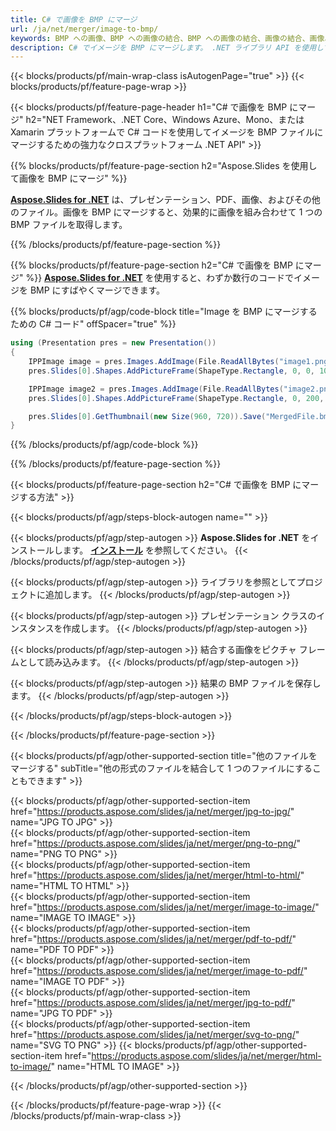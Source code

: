 ```yaml
---
title: C# で画像を BMP にマージ
url: /ja/net/merger/image-to-bmp/
keywords: BMP への画像、BMP への画像の結合、BMP への画像の結合、画像の結合、画像、BMP、C# API、.NET ライブラリ
description: C# でイメージを BMP にマージします。 .NET ライブラリ API を使用して画像を結合する
---
```


{{< blocks/products/pf/main-wrap-class isAutogenPage="true" >}}
{{< blocks/products/pf/feature-page-wrap >}}

{{< blocks/products/pf/feature-page-header h1="C# で画像を BMP にマージ" h2="NET Framework、.NET Core、Windows Azure、Mono、または Xamarin プラットフォームで C# コードを使用してイメージを BMP ファイルにマージするための強力なクロスプラットフォーム .NET API" >}}

{{% blocks/products/pf/feature-page-section h2="Aspose.Slides を使用して画像を BMP にマージ" %}}

[**Aspose.Slides for .NET**](https://products.aspose.com/slides/ja/net/) は、プレゼンテーション、PDF、画像、およびその他のファイル。画像を BMP にマージすると、効果的に画像を組み合わせて 1 つの BMP ファイルを取得します。

{{% /blocks/products/pf/feature-page-section %}}




{{% blocks/products/pf/feature-page-section  h2="C# で画像を BMP にマージ" %}}
[**Aspose.Slides for .NET**](https://products.aspose.com/slides/ja/net/) を使用すると、わずか数行のコードでイメージを BMP にすばやくマージできます。

{{% blocks/products/pf/agp/code-block title="Image を BMP にマージするための C# コード" offSpacer="true" %}}
```cs
using (Presentation pres = new Presentation())
{
    IPPImage image = pres.Images.AddImage(File.ReadAllBytes("image1.png"));
    pres.Slides[0].Shapes.AddPictureFrame(ShapeType.Rectangle, 0, 0, 100, 100, image);

    IPPImage image2 = pres.Images.AddImage(File.ReadAllBytes("image2.png"));
    pres.Slides[0].Shapes.AddPictureFrame(ShapeType.Rectangle, 0, 200, 100, 100, image2);

    pres.Slides[0].GetThumbnail(new Size(960, 720)).Save("MergedFile.bmp", ImageFormat.Bmp);
}
```
{{% /blocks/products/pf/agp/code-block %}}

{{% /blocks/products/pf/feature-page-section %}}




{{< blocks/products/pf/feature-page-section  h2="C# で画像を BMP にマージする方法" >}}


{{< blocks/products/pf/agp/steps-block-autogen name="" >}}


{{< blocks/products/pf/agp/step-autogen >}}
**Aspose.Slides for .NET** をインストールします。 [**インストール**](https://docs.aspose.com/slides/net/installation/) を参照してください。
{{< /blocks/products/pf/agp/step-autogen >}}

{{< blocks/products/pf/agp/step-autogen >}}
ライブラリを参照としてプロジェクトに追加します。
{{< /blocks/products/pf/agp/step-autogen >}}

{{< blocks/products/pf/agp/step-autogen >}}
プレゼンテーション クラスのインスタンスを作成します。
{{< /blocks/products/pf/agp/step-autogen >}}

{{< blocks/products/pf/agp/step-autogen >}}
結合する画像をピクチャ フレームとして読み込みます。
{{< /blocks/products/pf/agp/step-autogen >}}

{{< blocks/products/pf/agp/step-autogen >}}
結果の BMP ファイルを保存します。
{{< /blocks/products/pf/agp/step-autogen >}}


{{< /blocks/products/pf/agp/steps-block-autogen >}}


{{< /blocks/products/pf/feature-page-section >}}




{{< blocks/products/pf/agp/other-supported-section title="他のファイルをマージする" subTitle="他の形式のファイルを結合して 1 つのファイルにすることもできます" >}}

{{< blocks/products/pf/agp/other-supported-section-item href="https://products.aspose.com/slides/ja/net/merger/jpg-to-jpg/" name="JPG TO JPG" >}}  
{{< blocks/products/pf/agp/other-supported-section-item href="https://products.aspose.com/slides/ja/net/merger/png-to-png/" name="PNG TO PNG" >}}  
{{< blocks/products/pf/agp/other-supported-section-item href="https://products.aspose.com/slides/ja/net/merger/html-to-html/" name="HTML TO HTML" >}}  
{{< blocks/products/pf/agp/other-supported-section-item href="https://products.aspose.com/slides/ja/net/merger/image-to-image/" name="IMAGE TO IMAGE" >}}  
{{< blocks/products/pf/agp/other-supported-section-item href="https://products.aspose.com/slides/ja/net/merger/pdf-to-pdf/" name="PDF TO PDF" >}}  
{{< blocks/products/pf/agp/other-supported-section-item href="https://products.aspose.com/slides/ja/net/merger/image-to-pdf/" name="IMAGE TO PDF" >}}  
{{< blocks/products/pf/agp/other-supported-section-item href="https://products.aspose.com/slides/ja/net/merger/jpg-to-pdf/" name="JPG TO PDF" >}}  
{{< blocks/products/pf/agp/other-supported-section-item href="https://products.aspose.com/slides/ja/net/merger/svg-to-png/" name="SVG TO PNG" >}} 
{{< blocks/products/pf/agp/other-supported-section-item href="https://products.aspose.com/slides/ja/net/merger/html-to-image/" name="HTML TO IMAGE" >}}  
  


{{< /blocks/products/pf/agp/other-supported-section >}}

{{< /blocks/products/pf/feature-page-wrap >}}
{{< /blocks/products/pf/main-wrap-class >}}